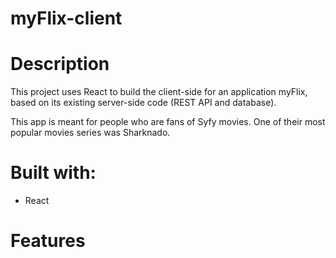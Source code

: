 # myFlix-client

# Description

This project uses React to build the client-side for an application myFlix, based on its existing server-side code (REST API and database).

This app is meant for people who are fans of Syfy movies. One of their most popular movies series was Sharknado. 

# Built with:

* React

# Features



